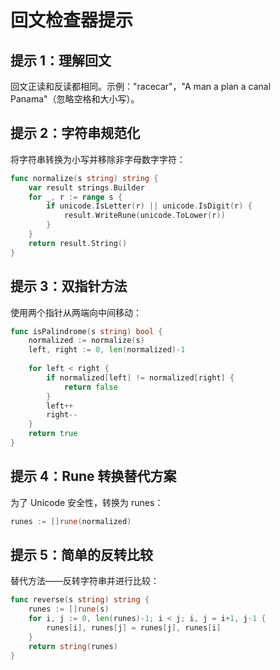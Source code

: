 # 回文检查器提示

## 提示 1：理解回文
回文正读和反读都相同。示例："racecar"，"A man a plan a canal Panama"（忽略空格和大小写）。

## 提示 2：字符串规范化
将字符串转换为小写并移除非字母数字字符：
```go
func normalize(s string) string {
    var result strings.Builder
    for _, r := range s {
        if unicode.IsLetter(r) || unicode.IsDigit(r) {
            result.WriteRune(unicode.ToLower(r))
        }
    }
    return result.String()
}
```

## 提示 3：双指针方法
使用两个指针从两端向中间移动：
```go
func isPalindrome(s string) bool {
    normalized := normalize(s)
    left, right := 0, len(normalized)-1
    
    for left < right {
        if normalized[left] != normalized[right] {
            return false
        }
        left++
        right--
    }
    return true
}
```

## 提示 4：Rune 转换替代方案
为了 Unicode 安全性，转换为 runes：
```go
runes := []rune(normalized)
```

## 提示 5：简单的反转比较
替代方法——反转字符串并进行比较：
```go
func reverse(s string) string {
    runes := []rune(s)
    for i, j := 0, len(runes)-1; i < j; i, j = i+1, j-1 {
        runes[i], runes[j] = runes[j], runes[i]
    }
    return string(runes)
}
```